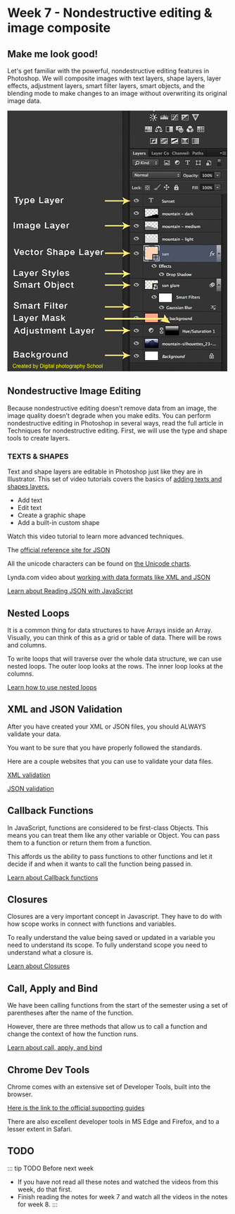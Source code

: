 # Week 7 - Nondestructive editing & image composite

## Make me look good!

Let's get familiar with the powerful, nondestructive editing features in Photoshop. We will composite images with text layers, shape layers, layer effects, adjustment layers, smart filter layers, smart objects, and the blending mode to make changes to an image without overwriting its original image data.

![Different Types of Photoshop Layers](./different-types-of-layers.png)


## Nondestructive Image Editing 

Because nondestructive editing doesn’t remove data from an image, the image quality doesn’t degrade when you make edits. You can perform nondestructive editing in Photoshop in several ways, read the full article in Techniques for nondestructive editing. First, we will use the type and shape tools to create layers. 

### TEXTS & SHAPES

Text and shape layers are editable in Photoshop just like they are in Illustrator. This set of video tutorials covers the basics of [adding texts and shapes layers.](https://helpx.adobe.com/photoshop/how-to/adding-text-shapes-basics.html)

- Add text
- Edit text
- Create a graphic shape
- Add a built-in custom shape

Watch this video tutorial to learn more advanced techniques.

<YouTube
  title="JSON vs JavaScript Objects"
  url="https://www.youtube.com/embed/912_cPllMyg"
/>

The [official reference site for JSON](http://www.json.org/)

All the unicode characters can be found on [the Unicode charts](http://www.unicode.org/charts/).

Lynda.com video about [working with data formats like XML and JSON](https://www.lynda.com/CSS-tutorials/Working-Data-Web/133326-2.html)

<YouTube
  title="JSON vs JavaScript Objects"
  url="https://www.youtube.com/embed/912_cPllMyg"
/>

[Learn about Reading JSON with JavaScript](./json.md)

## Nested Loops

It is a common thing for data structures to have Arrays inside an Array. Visually, you can think of this as a grid or table of data. There will be rows and columns.

To write loops that will traverse over the whole data structure, we can use nested loops. The outer loop looks at the rows. The inner loop looks at the columns.

[Learn how to use nested loops](./nested.md)

## XML and JSON Validation

After you have created your XML or JSON files, you should ALWAYS validate your data.

You want to be sure that you have properly followed the standards.

Here are a couple websites that you can use to validate your data files.

[XML validation](https://www.xmlvalidation.com/)

[JSON validation](https://jsonlint.com/)

## Callback Functions

In JavaScript, functions are considered to be first-class Objects. This means you can treat them like any other variable or Object. You can pass them to a function or return them from a function.

This affords us the ability to pass functions to other functions and let it decide if and when it wants to call the function being passed in.

[Learn about Callback functions](./callback.md)

## Closures

Closures are a very important concept in Javascript. They have to do with how scope works in connect with functions and variables.

To really understand the value being saved or updated in a variable you need to understand its scope. To fully understand scope you need to understand what a closure is.

[Learn about Closures](./closure.md)

## Call, Apply and Bind

We have been calling functions from the start of the semester using a set of parentheses after the name of the function.

However, there are three methods that allow us to call a function and change the context of how the function runs.

[Learn about call, apply, and bind](./bind.md)

## Chrome Dev Tools

Chrome comes with an extensive set of Developer Tools, built into the browser.

[Here is the link to the official supporting guides](https://developers.google.com/web/tools/chrome-devtools/)

There are also excellent developer tools in MS Edge and Firefox, and to a lesser extent in Safari.

## TODO

::: tip TODO Before next week

- If you have not read all these notes and watched the videos from this week, do that first.
- Finish reading the notes for week 7 and watch all the videos in the notes for week 8.
  :::
